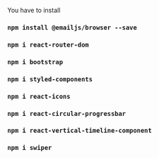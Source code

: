 You have to install

### `npm install @emailjs/browser --save`

### `npm i react-router-dom`

### `npm i bootstrap`

### `npm i styled-components`

### `npm i react-icons`
### `npm i react-circular-progressbar`
### `npm i react-vertical-timeline-component`
### `npm i swiper`
